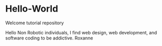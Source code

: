 # Hello-World
Welcome tutorial repository


Hello Non Robotic individuals,
  I find web design, web development, and software coding to be addictive. 
Roxanne
